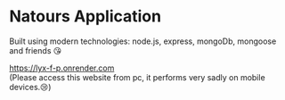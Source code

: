 # Natours Application

Built using modern technologies: node.js, express, mongoDb, mongoose and friends 😘

https://lyx-f-p.onrender.com  
(Please access this website from pc, it performs very sadly on mobile devices.😢)
